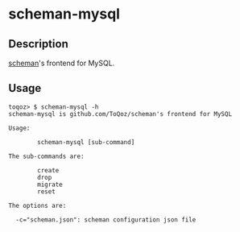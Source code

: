 # scheman-mysql

## Description

[scheman](https://github.com/ToQoz/scheman)'s frontend for MySQL.

## Usage

```
toqoz> $ scheman-mysql -h
scheman-mysql is github.com/ToQoz/scheman's frontend for MySQL

Usage:

        scheman-mysql [sub-command]

The sub-commands are:

        create
        drop
        migrate
        reset

The options are:

  -c="scheman.json": scheman configuration json file

```
